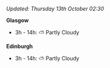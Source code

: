 *Updated: Thursday 13th October 02:30*

**Glasgow**

* 3h - 14h: :partly_sunny: Partly Cloudy

**Edinburgh**

* 3h - 14h: :partly_sunny: Partly Cloudy

